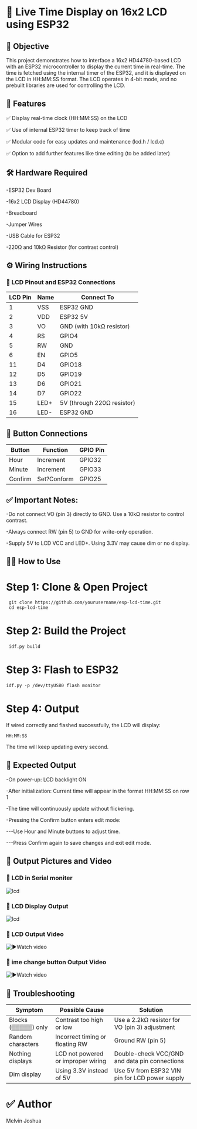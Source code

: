 # 📘 Live Time Display on 16x2 LCD using ESP32
## 🎯 Objective
This project demonstrates how to interface a 16x2 HD44780-based LCD with an ESP32 microcontroller to display the current time in real-time. The time is fetched using the internal timer of the ESP32, and it is displayed on the LCD in HH:MM:SS format. The LCD operates in 4-bit mode, and no prebuilt libraries are used for controlling the LCD.

## 🧠 Features
✅ Display real-time clock (HH:MM:SS) on the LCD

✅ Use of internal ESP32 timer to keep track of time

✅ Modular code for easy updates and maintenance (lcd.h / lcd.c)

✅ Option to add further features like time editing (to be added later)

## 🛠️ Hardware Required
 -ESP32 Dev Board

 -16x2 LCD Display (HD44780)

 -Breadboard

 -Jumper Wires

 -USB Cable for ESP32

 -220Ω and 10kΩ Resistor (for contrast control)

## ⚙️ Wiring Instructions
### 📌 LCD Pinout and ESP32 Connections

| LCD Pin | Name | Connect To                 |
|---------|------|-----------------------------|
| 1       | VSS  | ESP32 GND                   |
| 2       | VDD  | ESP32 5V                    |
| 3       | VO   | GND (with 10kΩ resistor)     |
| 4       | RS   | GPIO4                       |
| 5       | RW   | GND                         |
| 6       | EN   | GPIO5                       |
| 11      | D4   | GPIO18                      |
| 12      | D5   | GPIO19                      |
| 13      | D6   | GPIO21                      |
| 14      | D7   | GPIO22                      |
| 15      | LED+ | 5V (through 220Ω resistor)   |
| 16      | LED- | ESP32 GND                   |

## 📌 Button Connections

| Button |Function	|GPIO Pin|
|--------|---------|--------|
|Hour    |Increment|	GPIO32|
|Minute |Increment	|GPIO33|
|Confirm| Set?Conform|	GPIO25|
## ✅ Important Notes:

 -Do not connect VO (pin 3) directly to GND. Use a 10kΩ resistor to control contrast.

 -Always connect RW (pin 5) to GND for write-only operation.

 -Supply 5V to LCD VCC and LED+. Using 3.3V may cause dim or no display.

## 🧑‍💻 How to Use
# Step 1: Clone & Open Project

     git clone https://github.com/yourusername/esp-lcd-time.git
     cd esp-lcd-time
# Step 2: Build the Project

     idf.py build
# Step 3: Flash to ESP32

    idf.py -p /dev/ttyUSB0 flash monitor
# Step 4: Output
If wired correctly and flashed successfully, the LCD will display:


    HH:MM:SS
The time will keep updating every second.

## 🧭 Expected Output
 -On power-up: LCD backlight ON

 -After initialization: Current time will appear in the format HH:MM:SS on row 1

 -The time will continuously update without flickering.
 
 -Pressing the Confirm button enters edit mode:

 ---Use Hour and Minute buttons to adjust time.

 ---Press Confirm again to save changes and exit edit mode.

## 📸 Output Pictures and Video

### 📸 LCD in Serial moniter
![lcd](https://github.com/melvinjoshua-emblock/Esp_lcd_time/blob/3ec164f0cb797e5690db8dde27e65d2c4584da8e/Live%20time%20in%20serial%20moniter.jpg)

### 📸 LCD Display Output
![lcd](https://github.com/melvinjoshua-emblock/Esp_lcd_time/blob/3ec164f0cb797e5690db8dde27e65d2c4584da8e/Live%20time%20in%20LCD.jpg )

### 🎥 LCD Output Video
![▶️Watch video]([https://github.com/melvinjoshua-emblock/Esp_lcd_time/blob/3ec164f0cb797e5690db8dde27e65d2c4584da8e/Live%20time%20in%20serial%20moniter.jpg](https://github.com/melvinjoshua-emblock/Esp_lcd_time/blob/9110ff72d6986f91762f4526bfd8cf61d6935fea/Video%20of%20LCD%20ive%20time.mp4))

### 🎥 ime change button Output Video
![▶️Watch video]([https://github.com/melvinjoshua-emblock/Esp_lcd_time/blob/3ec164f0cb797e5690db8dde27e65d2c4584da8e/Live%20time%20in%20serial%20moniter.jpg](https://github.com/melvinjoshua-emblock/Esp_lcd_time/blob/9110ff72d6986f91762f4526bfd8cf61d6935fea/Video%20of%20LCD%20ive%20time.mp4))


## 🔧 Troubleshooting
| Symptom             | Possible Cause                  | Solution                                      |
|---------------------|----------------------------------|-----------------------------------------------|
| Blocks (▒▒▒▒▒) only  | Contrast too high or low         | Use a 2.2kΩ resistor for VO (pin 3) adjustment |
| Random characters   | Incorrect timing or floating RW | Ground RW (pin 5)                            |
| Nothing displays    | LCD not powered or improper wiring | Double-check VCC/GND and data pin connections |
| Dim display         | Using 3.3V instead of 5V         | Use 5V from ESP32 VIN pin for LCD power supply |

# ✅ Author

Melvin Joshua



